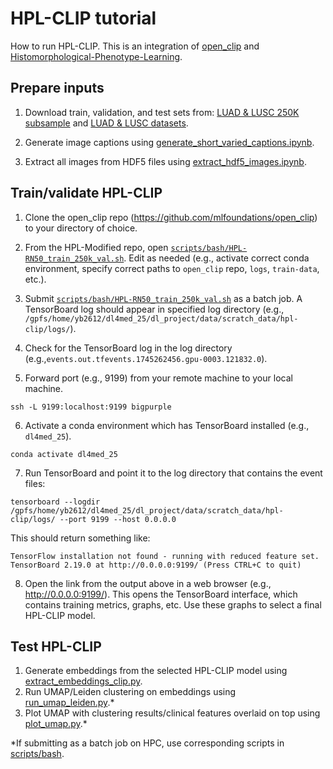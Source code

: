 # HPL-CLIP tutorial

How to run HPL-CLIP. This is an integration of [open_clip](https://github.com/mlfoundations/open_clip) and [Histomorphological-Phenotype-Learning](https://github.com/AdalbertoCq/Histomorphological-Phenotype-Learning).

## Prepare inputs

1. Download train, validation, and test sets from: [LUAD & LUSC 250K subsample](https://drive.google.com/drive/folders/1FuPkMnv6CiDe26doUXfEfQEWShgbmp9P) and [LUAD & LUSC datasets](https://drive.google.com/drive/folders/18skVh8Vk6zoxG3Se5Vlb7a3EKP2xHXXd).

2. Generate image captions using [generate_short_varied_captions.ipynb](https://github.com/yumibriones/HPL-Modified/blob/main/notebooks/generate_short_varied_captions.ipynb).

3. Extract all images from HDF5 files using [extract_hdf5_images.ipynb]().

## Train/validate HPL-CLIP

1. Clone the open_clip repo (https://github.com/mlfoundations/open_clip) to your directory of choice.

2. From the HPL-Modified repo, open [`scripts/bash/HPL-RN50_train_250k_val.sh`](https://github.com/yumibriones/HPL-Modified/blob/main/scripts/bash/HPL-RN50_train_250k_val.sh). Edit as needed (e.g., activate correct conda environment, specify correct paths to `open_clip` repo, `logs`, `train-data`, etc.).

3. Submit [`scripts/bash/HPL-RN50_train_250k_val.sh`](https://github.com/yumibriones/HPL-Modified/blob/main/scripts/bash/HPL-RN50_train_250k_val.sh) as a batch job. A TensorBoard log should appear in specified log directory (e.g., `/gpfs/home/yb2612/dl4med_25/dl_project/data/scratch_data/hpl-clip/logs/`).

4. Check for the TensorBoard log in the log directory (e.g.,`events.out.tfevents.1745262456.gpu-0003.121832.0`).

5. Forward port (e.g., 9199) from your remote machine to your local machine.

```
ssh -L 9199:localhost:9199 bigpurple
```

6. Activate a conda environment which has TensorBoard installed (e.g., `dl4med_25`).

```
conda activate dl4med_25
```

7. Run TensorBoard and point it to the log directory that contains the event files:

```
tensorboard --logdir /gpfs/home/yb2612/dl4med_25/dl_project/data/scratch_data/hpl-clip/logs/ --port 9199 --host 0.0.0.0
```

This should return something like:

```
TensorFlow installation not found - running with reduced feature set.
TensorBoard 2.19.0 at http://0.0.0.0:9199/ (Press CTRL+C to quit)
```

8. Open the link from the output above in a web browser (e.g., http://0.0.0.0:9199/). This opens the TensorBoard interface, which contains training metrics, graphs, etc. Use these graphs to select a final HPL-CLIP model.

## Test HPL-CLIP

1. Generate embeddings from the selected HPL-CLIP model using [extract_embeddings_clip.py](https://github.com/yumibriones/HPL-Modified/blob/main/scripts/py/extract_embeddings_clip.py).
2. Run UMAP/Leiden clustering on embeddings using [run_umap_leiden.py](https://github.com/yumibriones/HPL-Modified/blob/main/scripts/py/run_umap_leiden.py).*
3. Plot UMAP with clustering results/clinical features overlaid on top using [plot_umap.py](https://github.com/yumibriones/HPL-Modified/blob/main/scripts/py/plot_umap.py).*

*If submitting as a batch job on HPC, use corresponding scripts in [scripts/bash](https://github.com/yumibriones/HPL-Modified/tree/main/scripts/bash).

